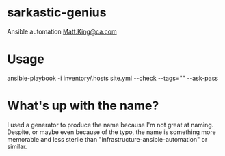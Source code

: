# sarkastic-genius
Ansible automation
Matt.King@ca.com

# Usage
ansible-playbook -i inventory/<env>.hosts site.yml --check --tags="<tags>" --ask-pass

# What's up with the name?
I used a generator to produce the name because I'm not great at naming. Despite, or maybe even because of the typo, the name is something more memorable and less sterile than "infrastructure-ansible-automation" or similar.
